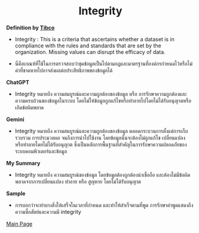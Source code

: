 <center><h1>Integrity</h1></center>

**Definition by [Tibco](https://www.tibco.com/glossary/what-is-data-quality)**

- Integrity : This is a criteria that ascertains whether a dataset is in compliance with the rules and standards that are set by the organization. Missing values can disrupt the efficacy of data.

- นี่คือเกณฑ์ที่ใช้ในการตรวจสอบว่าชุดข้อมูลเป็นไปตามกฎและมาตรฐานที่องค์กรกำหนดไว้หรือไม่ ค่าที่ขาดหายไปอาจส่งผลต่อประสิทธิภาพของข้อมูลได้

**ChatGPT**

- Integrity หมายถึง ความสมบูรณ์และความถูกต้องของข้อมูล หรือ การรักษาความถูกต้องและความครบถ้วนของข้อมูลในระบบ โดยไม่ให้ข้อมูลถูกแก้ไขหรือทำลายไปโดยไม่ได้รับอนุญาตหรือเกิดข้อผิดพลาด

**Gemini**

- Integrity หมายถึง ความสมบูรณ์และความถูกต้องของข้อมูล ตลอดกระบวนการตั้งแต่การเก็บรวบรวม การประมวลผล จนถึงการนำไปใช้งาน โดยข้อมูลนั้นจะต้องไม่ถูกแก้ไข เปลี่ยนแปลง หรือทำลายโดยไม่ได้รับอนุญาต ซึ่งเป็นหลักการพื้นฐานที่สำคัญในการรักษาความปลอดภัยของระบบคอมพิวเตอร์และข้อมูล

**My Summary** 

- Integrity หมายถึง ความสมบูรณ์ของข้อมูล โดยข้อมูลต้องถูกต้องน่าเชื่อถือ และต้องไม่มีข้อผิดพลาดจากการเปลี่ยนแปลง ทำลาย หรือ สูญหาย โดยไม่ได้รับอนุญาต

**Sample**

- การบอกว่าจะทำบางสิ่งให้เสร็จในเวลาที่กำหนด และทำให้สำเร็จตามที่พูด การรักษาคำพูดแสดงถึงความซื่อสัตย์และความมี integrity


[Main Page](README.md)
